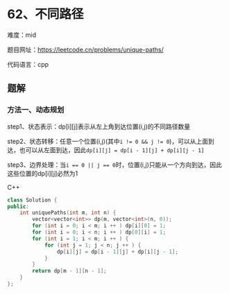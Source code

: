 # 62、不同路径
难度：mid

题目网址：https://leetcode.cn/problems/unique-paths/

代码语言：cpp

## 题解
### 方法一、动态规划
step1、状态表示：dp[i][j]表示从左上角到达位置(i,j)的不同路径数量

step2、状态转移：任意一个位置(i,j)(其中`i != 0 && j != 0`)，可以从上面到达，也可以从左面到达，因此`dp[i][j] = dp[i - 1][j] + dp[i][j - 1]`

step3、边界处理：当`i == 0 || j == 0`时，位置(i,j)只能从一个方向到达，因此这些位置的dp[i][j]必然为1

C++

```cpp
class Solution {
public:
    int uniquePaths(int m, int n) {
        vector<vector<int>> dp(m, vector<int>(n, 0));
        for (int i = 0; i < m; i ++ ) dp[i][0] = 1;
        for (int i = 0; i < n; i ++ ) dp[0][i] = 1;
        for (int i = 1; i < m; i ++ ) {
            for (int j = 1; j < n; j ++ ) {
                dp[i][j] = dp[i - 1][j] + dp[i][j - 1];
            }
        }
        return dp[m - 1][n - 1];
    }
};
```
